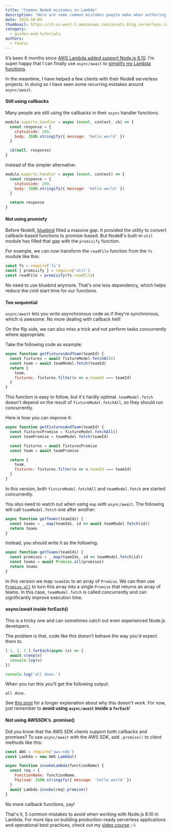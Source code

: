 ```yaml
---
title: "Common Node8 mistakes in Lambda"
description: "Here are some common mistakes people make when authoring Lambda functions with Node.js 8.10."
date: 2018-10-04
thumbnail: https://s3-us-west-2.amazonaws.com/assets.blog.serverless.com/node8-lambda/node8-lambda-serverless.jpg
category:
  - guides-and-tutorials
authors:
  - YanCui
---
```


It’s been 6 months since [AWS Lambda added support Node.js 8.10](https://aws.amazon.com/blogs/compute/node-js-8-10-runtime-now-available-in-aws-lambda/).  I’m super happy that I can finally use `async/await` to [simplify my Lambda functions](https://serverless.com/blog/aws-lambda-node-8-support-what-changes-serverless-developers/). 

In the meantime, I have helped a few clients with their Node8 serverless projects. In doing so I have seen some recurring mistakes around `async/await`.

#### Still using callbacks

Many people are still using the callbacks in their `async` handler functions.

```javascript
module.exports.handler = async (event, context, cb) => {
  const response = {
    statusCode: 200,
    body: JSON.stringify({ message: 'hello world' })
  }

  cb(null, response)
}
```

instead of the simpler alternative:

```javascript
module.exports.handler = async (event, context) => {
  const response = {
    statusCode: 200,
    body: JSON.stringify({ message: 'hello world' })
  }

  return response
}
```

#### Not using promisfy

Before Node8, [bluebird](http://bluebirdjs.com/docs/getting-started.html) filled a massive gap. It provided the utility to convert callback-based functions to promise-based. But Node8's built-in `util` module has filled that gap with the `promisify` function.

For example, we can now transform the `readFile` function from the `fs` module like this:

```javascript
const fs = require('fs')
const { promisify } = require('util')
const readFile = promisify(fs.readFile)
```

No need to use bluebird anymore. That's one less dependency, which helps reduce the cold start time for our functions.

#### Too sequential

`async/await` lets you write asynchronous code as if they're synchronous, which is awesome. No more dealing with callback hell!

On the flip side, we can also miss a trick and not perform tasks concurrently where appropriate.

Take the following code as example:

```javascript
async function getFixturesAndTeam(teamId) {
  const fixtures = await fixtureModel.fetchAll()
  const team = await teamModel.fetch(teamId)
  return {
    team,
    fixtures: fixtures.filter(x => x.teamId === teamId)
  }
}
```

This function is easy to follow, but it's hardly optimal. `teamModel.fetch` doesn't depend on the result of `fixtureModel.fetchAll`, so they should run concurrently. 

Here is how you can improve it:

```javascript
async function getFixturesAndTeam(teamId) {
  const fixturesPromise = fixtureModel.fetchAll()
  const teamPromise = teamModel.fetch(teamId)

  const fixtures = await fixturesPromise
  const team = await teamPromise

  return {
    team,
    fixtures: fixtures.filter(x => x.teamId === teamId)
  }
}
```

In this version, both `fixtureModel.fetchAll` and `teamModel.fetch` are started concurrently.

You also need to watch out when using `map` with `async/await`. The following will call `teamModel.fetch` one after another:

```javascript
async function getTeams(teamIds) {
  const teams = _.map(teamIds, id => await teamModel.fetch(id))
  return teams
}
```

Instead, you should write it as the following:

```javascript
async function getTeams(teamIds) {
  const promises = _.map(teamIds, id => teamModel.fetch(id))
  const teams = await Promise.all(promises)
  return teams
}
```

In this version we map `teamIds` to an array of `Promise`. We can then use [`Promise.all`](https://developer.mozilla.org/en-US/docs/Web/JavaScript/Reference/Global_Objects/Promise/all) to turn this array into a single `Promise` that returns an array of teams. In this case, `teamModel.fetch` is called concurrently and can significantly improve execution time.

#### async/await inside forEach()

This is a tricky one and can sometimes catch out even experienced Node.js developers.

The problem is that, code like this doesn't behave the way you'd expect them to.

```javascript
[ 1, 2, 3 ].forEach(async (x) => {
  await sleep(x)
  console.log(x)
})

console.log('all done.')
```

When you run this you'll get the following output.

```
all done.
```

See [this post](https://codeburst.io/javascript-async-await-with-foreach-b6ba62bbf404) for a longer explanation about why this doesn't work. For now, just remember to **avoid using `async/await` inside a `forEach`**!

#### Not using AWSSDK’s .promise()

Did you know that the AWS SDK clients support both callbacks and promises? To use `async/await` with the AWS SDK, add `.promise()` to client methods like this:

```javascript
const AWS = require('aws-sdk')
const Lambda = new AWS.Lambda()

async function invokeLambda(functionName) {
  const req = {
    FunctionName: functionName,
    Payload: JSON.stringify({ message: 'hello world' })
  }
  await Lambda.invoke(req).promise()
}
```

No more callback functions, yay!

That's it, 5 common mistakes to avoid when working with Node.js 8.10 in Lambda. For more tips on building production-ready serverless applications and operational best practices, check out my [video course](https://bit.ly/production-ready-serverless) ;-)
